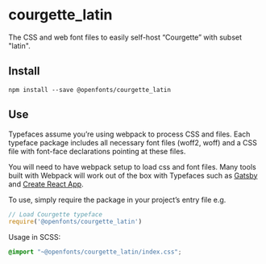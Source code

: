 
# courgette_latin

The CSS and web font files to easily self-host “Courgette” with subset "latin".

## Install

`npm install --save @openfonts/courgette_latin`

## Use

Typefaces assume you’re using webpack to process CSS and files. Each typeface
package includes all necessary font files (woff2, woff) and a CSS file with
font-face declarations pointing at these files.

You will need to have webpack setup to load css and font files. Many tools built
with Webpack will work out of the box with Typefaces such as [Gatsby](https://github.com/gatsbyjs/gatsby)
and [Create React App](https://github.com/facebookincubator/create-react-app).

To use, simply require the package in your project’s entry file e.g.

```javascript
// Load Courgette typeface
require('@openfonts/courgette_latin')
```

Usage in SCSS:
```scss
@import "~@openfonts/courgette_latin/index.css";
```
